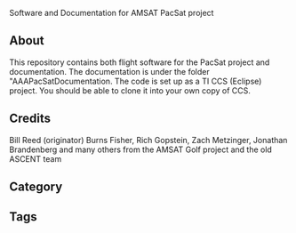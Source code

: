 Software and Documentation for AMSAT PacSat project

## About
This repository contains both flight software for the PacSat project and documentation.  The documentation is under the folder "AAAPacSatDocumentation.  The code is set up as a TI CCS (Eclipse) project.  You should be able to clone it into your own copy of CCS.


## Credits
Bill Reed (originator)
Burns Fisher, Rich Gopstein, Zach Metzinger, Jonathan Brandenberg and many others from the AMSAT Golf project and the old ASCENT team

## Category

## Tags

